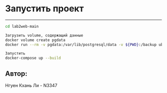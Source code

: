 ﻿# Запустить проект
---------------------------

```sh
cd lab2web-main

Загрузить volume, содержащий данные
docker volume create pgdata
docker run --rm -v pgdata:/var/lib/postgresql/data -v ${PWD}:/backup ubuntu tar xvf /backup/pgdata.tar -C /

Запустить
docker-compose up --build
```

## Автор:
Нгуен Кхань Ли - N3347
